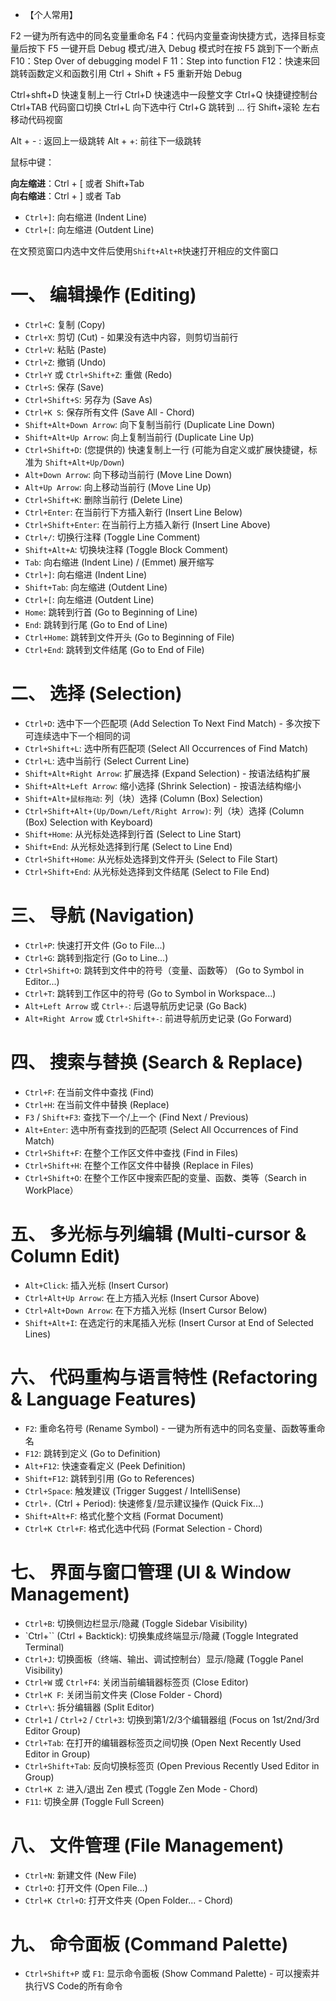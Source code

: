 
- 【个人常用】

F2 一键为所有选中的同名变量重命名 
F4：代码内变量查询快捷方式，选择目标变量后按下
F5 一键开启 Debug 模式/进入 Debug 模式时在按 F5 跳到下一个断点
F10：Step Over of debugging model
F 11：Step into function
F12：快速来回跳转函数定义和函数引用
Ctrl + Shift + F5 重新开始 Debug

Ctrl+shft+D 快速复制上一行
Ctrl+D 快速选中一段整文字
Ctrl+Q 快捷键控制台
Ctrl+TAB 代码窗口切换
Ctrl+L 向下选中行
Ctrl+G 跳转到 ... 行
Shift+滚轮 左右移动代码视窗


Alt + - : 返回上一级跳转
Alt + +: 前往下一级跳转

鼠标中键：

**向左缩进**：Ctrl + [ 或者 Shift+Tab  
**向右缩进**：Ctrl + ] 或者 Tab

*   `Ctrl+]`: 向右缩进 (Indent Line)
*   `Ctrl+[`: 向左缩进 (Outdent Line)

在文预览窗口内选中文件后使用`Shift+Alt+R`快速打开相应的文件窗口



# 一、 编辑操作 (Editing)

*   `Ctrl+C`: 复制 (Copy)
*   `Ctrl+X`: 剪切 (Cut) - 如果没有选中内容，则剪切当前行
*   `Ctrl+V`: 粘贴 (Paste)
*   `Ctrl+Z`: 撤销 (Undo)
*   `Ctrl+Y` 或 `Ctrl+Shift+Z`: 重做 (Redo)
*   `Ctrl+S`: 保存 (Save)
*   `Ctrl+Shift+S`: 另存为 (Save As)
*   `Ctrl+K S`: 保存所有文件 (Save All - Chord)
*   `Shift+Alt+Down Arrow`: 向下复制当前行 (Duplicate Line Down)
*   `Shift+Alt+Up Arrow`: 向上复制当前行 (Duplicate Line Up)
*   `Ctrl+Shift+D`: (您提供的) 快速复制上一行 (可能为自定义或扩展快捷键，标准为 `Shift+Alt+Up/Down`)
*   `Alt+Down Arrow`: 向下移动当前行 (Move Line Down)
*   `Alt+Up Arrow`: 向上移动当前行 (Move Line Up)
*   `Ctrl+Shift+K`: 删除当前行 (Delete Line)
*   `Ctrl+Enter`: 在当前行下方插入新行 (Insert Line Below)
*   `Ctrl+Shift+Enter`: 在当前行上方插入新行 (Insert Line Above)
*   `Ctrl+/`: 切换行注释 (Toggle Line Comment)
*   `Shift+Alt+A`: 切换块注释 (Toggle Block Comment)
*   `Tab`: 向右缩进 (Indent Line) / (Emmet) 展开缩写
*   `Ctrl+]`: 向右缩进 (Indent Line)
*   `Shift+Tab`: 向左缩进 (Outdent Line)
*   `Ctrl+[`: 向左缩进 (Outdent Line)
*   `Home`: 跳转到行首 (Go to Beginning of Line)
*   `End`: 跳转到行尾 (Go to End of Line)
*   `Ctrl+Home`: 跳转到文件开头 (Go to Beginning of File)
*   `Ctrl+End`: 跳转到文件结尾 (Go to End of File)

# 二、 选择 (Selection)

*   `Ctrl+D`: 选中下一个匹配项 (Add Selection To Next Find Match) - 多次按下可连续选中下一个相同的词
*   `Ctrl+Shift+L`: 选中所有匹配项 (Select All Occurrences of Find Match)
*   `Ctrl+L`: 选中当前行 (Select Current Line)
*   `Shift+Alt+Right Arrow`: 扩展选择 (Expand Selection) - 按语法结构扩展
*   `Shift+Alt+Left Arrow`: 缩小选择 (Shrink Selection) - 按语法结构缩小
*   `Shift+Alt+鼠标拖动`: 列（块）选择 (Column (Box) Selection)
*   `Ctrl+Shift+Alt+(Up/Down/Left/Right Arrow)`: 列（块）选择 (Column (Box) Selection with Keyboard)
*   `Shift+Home`: 从光标处选择到行首 (Select to Line Start)
*   `Shift+End`: 从光标处选择到行尾 (Select to Line End)
*   `Ctrl+Shift+Home`: 从光标处选择到文件开头 (Select to File Start)
*   `Ctrl+Shift+End`: 从光标处选择到文件结尾 (Select to File End)

# 三、 导航 (Navigation)

*   `Ctrl+P`: 快速打开文件 (Go to File...)
*   `Ctrl+G`: 跳转到指定行 (Go to Line...)
*   `Ctrl+Shift+O`: 跳转到文件中的符号（变量、函数等） (Go to Symbol in Editor...)
*   `Ctrl+T`: 跳转到工作区中的符号 (Go to Symbol in Workspace...)
*   `Alt+Left Arrow` 或 `Ctrl+-`: 后退导航历史记录 (Go Back)
*   `Alt+Right Arrow` 或 `Ctrl+Shift+-`: 前进导航历史记录 (Go Forward)

# 四、 搜索与替换 (Search & Replace)

*   `Ctrl+F`: 在当前文件中查找 (Find)
*   `Ctrl+H`: 在当前文件中替换 (Replace)
*   `F3` / `Shift+F3`: 查找下一个/上一个 (Find Next / Previous)
*   `Alt+Enter`: 选中所有查找到的匹配项 (Select All Occurrences of Find Match)
*   `Ctrl+Shift+F`: 在整个工作区文件中查找 (Find in Files)
*   `Ctrl+Shift+H`: 在整个工作区文件中替换 (Replace in Files)
*   `Ctrl+Shift+O`: 在整个工作区中搜索匹配的变量、函数、类等（Search in WorkPlace）


# 五、 多光标与列编辑 (Multi-cursor & Column Edit)

*   `Alt+Click`: 插入光标 (Insert Cursor)
*   `Ctrl+Alt+Up Arrow`: 在上方插入光标 (Insert Cursor Above)
*   `Ctrl+Alt+Down Arrow`: 在下方插入光标 (Insert Cursor Below)
*   `Shift+Alt+I`: 在选定行的末尾插入光标 (Insert Cursor at End of Selected Lines)

# 六、 代码重构与语言特性 (Refactoring & Language Features)

*   `F2`: 重命名符号 (Rename Symbol) - 一键为所有选中的同名变量、函数等重命名
*   `F12`: 跳转到定义 (Go to Definition)
*   `Alt+F12`: 快速查看定义 (Peek Definition)
*   `Shift+F12`: 跳转到引用 (Go to References)
*   `Ctrl+Space`: 触发建议 (Trigger Suggest / IntelliSense)
*   `Ctrl+.` (Ctrl + Period): 快速修复/显示建议操作 (Quick Fix...)
*   `Shift+Alt+F`: 格式化整个文档 (Format Document)
*   `Ctrl+K Ctrl+F`: 格式化选中代码 (Format Selection - Chord)

# 七、 界面与窗口管理 (UI & Window Management)

*   `Ctrl+B`: 切换侧边栏显示/隐藏 (Toggle Sidebar Visibility)
*   `Ctrl+\`` (Ctrl + Backtick): 切换集成终端显示/隐藏 (Toggle Integrated Terminal)
*   `Ctrl+J`: 切换面板（终端、输出、调试控制台）显示/隐藏 (Toggle Panel Visibility)
*   `Ctrl+W` 或 `Ctrl+F4`: 关闭当前编辑器标签页 (Close Editor)
*   `Ctrl+K F`: 关闭当前文件夹 (Close Folder - Chord)
*   `Ctrl+\`: 拆分编辑器 (Split Editor)
*   `Ctrl+1` / `Ctrl+2` / `Ctrl+3`: 切换到第1/2/3个编辑器组 (Focus on 1st/2nd/3rd Editor Group)
*   `Ctrl+Tab`: 在打开的编辑器标签页之间切换 (Open Next Recently Used Editor in Group)
*   `Ctrl+Shift+Tab`: 反向切换标签页 (Open Previous Recently Used Editor in Group)
*   `Ctrl+K Z`: 进入/退出 Zen 模式 (Toggle Zen Mode - Chord)
*   `F11`: 切换全屏 (Toggle Full Screen)

# 八、 文件管理 (File Management)

*   `Ctrl+N`: 新建文件 (New File)
*   `Ctrl+O`: 打开文件 (Open File...)
*   `Ctrl+K Ctrl+O`: 打开文件夹 (Open Folder... - Chord)

# 九、 命令面板 (Command Palette)

*   `Ctrl+Shift+P` 或 `F1`: 显示命令面板 (Show Command Palette) - 可以搜索并执行VS Code的所有命令

